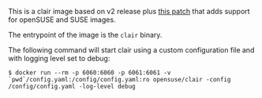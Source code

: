 This is a clair image based on v2 release plus
[this patch](https://github.com/coreos/clair/pull/503)
that adds support for openSUSE and SUSE images.

The entrypoint of the image is the `clair` binary.

The following command will start clair using a custom configuration file and with
logging level set to debug:

```
$ docker run --rm -p 6060:6060 -p 6061:6061 -v `pwd`/config.yaml:/config/config.yaml:ro opensuse/clair -config /config/config.yaml -log-level debug
```
